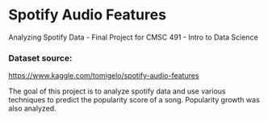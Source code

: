 # Spotify Audio Features
Analyzing Spotify Data - Final Project for CMSC 491 - Intro to Data Science

### Dataset source:
https://www.kaggle.com/tomigelo/spotify-audio-features

The goal of this project is to analyze spotify data and use various techniques to predict the popularity score of a song. Popularity growth was also analyzed.


